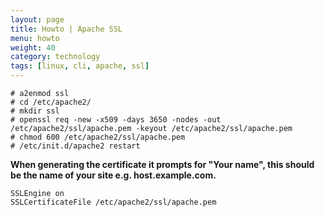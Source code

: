 ```yaml
---
layout: page
title: Howto | Apache SSL
menu: howto
weight: 40
category: technology
tags: [linux, cli, apache, ssl]
---
```


    # a2enmod ssl
    # cd /etc/apache2/
    # mkdir ssl
    # openssl req -new -x509 -days 3650 -nodes -out /etc/apache2/ssl/apache.pem -keyout /etc/apache2/ssl/apache.pem
    # chmod 600 /etc/apache2/ssl/apache.pem
    # /etc/init.d/apache2 restart

**When generating the certificate it prompts for "Your name", this should be the name of your site e.g. host.example.com.**

    SSLEngine on
    SSLCertificateFile /etc/apache2/ssl/apache.pem
